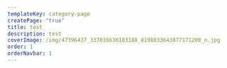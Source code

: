 ```yaml
---
templateKey: category-page
createPage: "true"
title: test
description: test
coverImage: /img/47396437_337016630183188_8198033643877171200_n.jpg
order: 1
orderNavbar: 1
---
```

